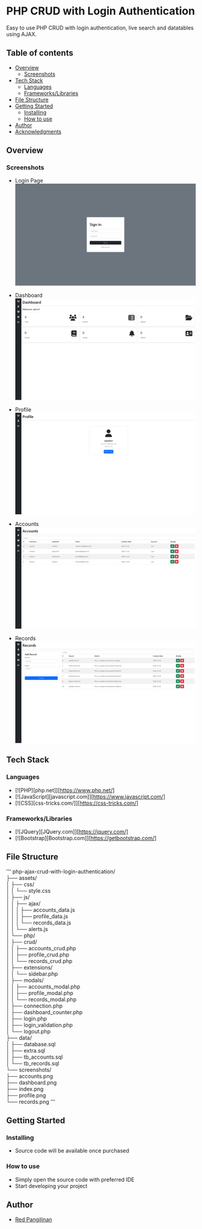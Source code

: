 # PHP CRUD with Login Authentication

Easy to use PHP CRUD with login authentication, live search and datatables using AJAX.

## Table of contents

- [Overview](#overview)
  - [Screenshots](#screenshots)
- [Tech Stack](#tech-stack)
  - [Languages](#built-with)
  - [Frameworks/Libraries](#frameworks/libraries)
- [File Structure](#file-structure)
- [Getting Started](#getting-started)
  - [Installing](#installing)
  - [How to use](#how-to-use)
- [Author](#author)
- [Acknowledgments](#acknowledgments)

## Overview
### Screenshots

- Login Page
![](./screenshots/index.png)

- Dashboard
![](./screenshots/dashboard.png)

- Profile
![](./screenshots/profile.png)

- Accounts
![](./screenshots/accounts.png)

- Records
![](./screenshots/records.png)

## Tech Stack

### Languages
* [![PHP][php.net]][https://www.php.net/]
* [![JavaScript][javascript.com]][https://www.javascript.com/]
* [![CSS][css-tricks.com/]][https://css-tricks.com/]

### Frameworks/Libraries
* [![JQuery][JQuery.com]][https://jquery.com/]
* [![Bootstrap][Bootstrap.com]][https://getbootstrap.com/]

## File Structure

'''
php-ajax-crud-with-login-authentication/<br>
├── assets/<br>
│   ├── css/<br>
│   │   └── style.css<br>
│   ├── js/<br>
│   │   ├── ajax/<br>
│   │   │   ├── accounts_data.js<br>
│   │   │   ├── profile_data.js<br>
│   │   │   └── records_data.js<br>
│   │   └── alerts.js<br>
│   └── php/<br>
│       ├── crud/<br>
│       │   ├── accounts_crud.php<br>
│       │   ├── profile_crud.php<br>
│       │   └── records_crud.php<br>
│       ├── extensions/<br>
│       │   └── sidebar.php<br>
│       ├── modals/<br>
│       │   ├── accounts_modal.php<br>
│       │   ├── profile_modal.php<br>
│       │   └── records_modal.php<br>
│       ├── connection.php<br>
│       ├── dashboard_counter.php<br>
│       ├── login.php<br>
│       ├── login_validation.php<br>
│       └── logout.php<br>
├── data/<br>
│   ├── database.sql<br>
│   ├── extra.sql<br>
│   ├── tb_accounts.sql<br>
│   └── tb_records.sql<br>
└── screenshots/<br>
    ├── accounts.png<br>
    ├── dashboard.png<br>
    ├── index.png<br>
    ├── profile.png<br>
    └── records.png
'''

## Getting Started

### Installing

* Source code will be available once purchased

### How to use

* Simply open the source code with preferred IDE
* Start developing your project

## Author

- [Red Pangilinan](https://redpangilinan.github.io/portfolio/)
